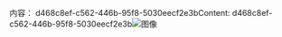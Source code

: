 <span data-ttu-id="e2143-101">内容： d468c8ef-c562-446b-95f8-5030eecf2e3b</span><span class="sxs-lookup"><span data-stu-id="e2143-101">Content: d468c8ef-c562-446b-95f8-5030eecf2e3b</span></span>![图像](abe5e50b-291d-4981-80ad-40e287ada425.png)
